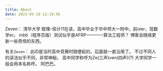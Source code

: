 ```yaml
---
title: About
date: 2023-03-19 12:19:50
---
```


Zeven：
清华大学 致理-信计11在读，高中毕业于华中师大一附中，前oier，现数学er。
mbti（程序员版）测试似乎是AFRP————算法工程师？
博客会随缘更新一些奇怪的东西。

有关`Zeven`：
此ID是当时高中竞赛时随便起的，后面就一直沿用了。
不过不同人的读法似乎不同，非常神秘。
高中同学称呼为Ze(三声)ven(四声)(?)
大学同学一般会用本名称呼。
阿巴巴。
